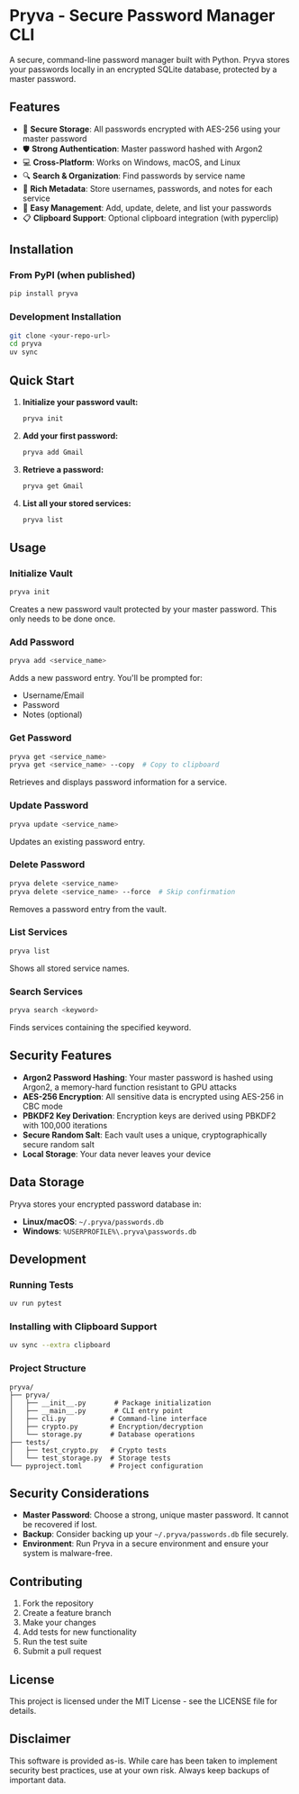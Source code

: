 # Pryva - Secure Password Manager CLI

A secure, command-line password manager built with Python. Pryva stores your passwords locally in an encrypted SQLite database, protected by a master password.

## Features

- 🔐 **Secure Storage**: All passwords encrypted with AES-256 using your master password
- 🛡️ **Strong Authentication**: Master password hashed with Argon2
- 💻 **Cross-Platform**: Works on Windows, macOS, and Linux
- 🔍 **Search & Organization**: Find passwords by service name
- 📝 **Rich Metadata**: Store usernames, passwords, and notes for each service
- 🔄 **Easy Management**: Add, update, delete, and list your passwords
- 📋 **Clipboard Support**: Optional clipboard integration (with pyperclip)

## Installation

### From PyPI (when published)
```bash
pip install pryva
```

### Development Installation
```bash
git clone <your-repo-url>
cd pryva
uv sync
```

## Quick Start

1. **Initialize your password vault:**
   ```bash
   pryva init
   ```

2. **Add your first password:**
   ```bash
   pryva add Gmail
   ```

3. **Retrieve a password:**
   ```bash
   pryva get Gmail
   ```

4. **List all your stored services:**
   ```bash
   pryva list
   ```

## Usage

### Initialize Vault
```bash
pryva init
```
Creates a new password vault protected by your master password. This only needs to be done once.

### Add Password
```bash
pryva add <service_name>
```
Adds a new password entry. You'll be prompted for:
- Username/Email
- Password
- Notes (optional)

### Get Password
```bash
pryva get <service_name>
pryva get <service_name> --copy  # Copy to clipboard
```
Retrieves and displays password information for a service.

### Update Password
```bash
pryva update <service_name>
```
Updates an existing password entry.

### Delete Password
```bash
pryva delete <service_name>
pryva delete <service_name> --force  # Skip confirmation
```
Removes a password entry from the vault.

### List Services
```bash
pryva list
```
Shows all stored service names.

### Search Services
```bash
pryva search <keyword>
```
Finds services containing the specified keyword.

## Security Features

- **Argon2 Password Hashing**: Your master password is hashed using Argon2, a memory-hard function resistant to GPU attacks
- **AES-256 Encryption**: All sensitive data is encrypted using AES-256 in CBC mode
- **PBKDF2 Key Derivation**: Encryption keys are derived using PBKDF2 with 100,000 iterations
- **Secure Random Salt**: Each vault uses a unique, cryptographically secure random salt
- **Local Storage**: Your data never leaves your device

## Data Storage

Pryva stores your encrypted password database in:
- **Linux/macOS**: `~/.pryva/passwords.db`
- **Windows**: `%USERPROFILE%\.pryva\passwords.db`

## Development

### Running Tests
```bash
uv run pytest
```

### Installing with Clipboard Support
```bash
uv sync --extra clipboard
```

### Project Structure
```
pryva/
├── pryva/
│   ├── __init__.py       # Package initialization
│   ├── __main__.py       # CLI entry point
│   ├── cli.py           # Command-line interface
│   ├── crypto.py        # Encryption/decryption
│   └── storage.py       # Database operations
├── tests/
│   ├── test_crypto.py   # Crypto tests
│   └── test_storage.py  # Storage tests
└── pyproject.toml       # Project configuration
```

## Security Considerations

- **Master Password**: Choose a strong, unique master password. It cannot be recovered if lost.
- **Backup**: Consider backing up your `~/.pryva/passwords.db` file securely.
- **Environment**: Run Pryva in a secure environment and ensure your system is malware-free.

## Contributing

1. Fork the repository
2. Create a feature branch
3. Make your changes
4. Add tests for new functionality
5. Run the test suite
6. Submit a pull request

## License

This project is licensed under the MIT License - see the LICENSE file for details.

## Disclaimer

This software is provided as-is. While care has been taken to implement security best practices, use at your own risk. Always keep backups of important data.
